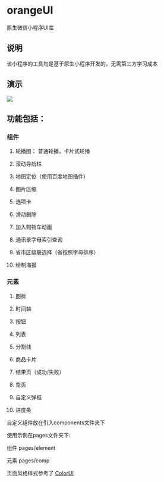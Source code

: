 # orangeUI
原生微信小程序UI库

## 说明
该小程序的工具均是基于原生小程序开发的，无需第三方学习成本

## 演示
![](https://user-gold-cdn.xitu.io/2019/12/25/16f3c75dcaf8d26f?w=258&h=258&f=jpeg&s=44009)

## 功能包括：

### 组件
1. 轮播图：  普通轮播，卡片式轮播

2. 滚动导航栏

3. 地图定位（使用百度地图插件）

4. 图片压缩
 
5. 选项卡

6. 滑动删除

7. 加入购物车动画

8. 通讯录字母索引查询

10. 省市区级联选择（省按照字母排序）

11. 绘制海报

### 元素
1. 图标
 
2. 时间轴
 
3. 按钮
 
4. 列表
 
5. 分割线
 
6. 商品卡片
 
7. 结果页（成功/失败）

8. 空页

9. 自定义弹框

10. 进度条
 
自定义组件放在引入components文件夹下

使用示例在pages文件夹下:

组件 pages/element

元素 pages/comp

页面风格样式参考了
[ColorUI](https://github.com/weilanwl/ColorUI)
